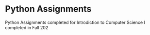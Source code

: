 # Python Assignments
 Python Assignments completed for Introdiction to Computer Science I completed in Fall 202
